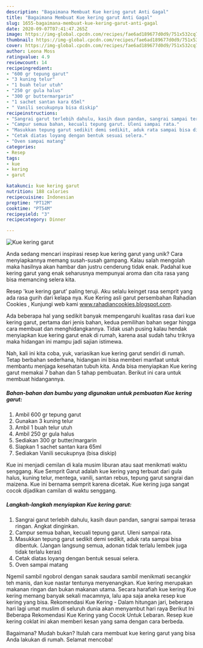 ```yaml
---
description: "Bagaimana Membuat Kue kering garut Anti Gagal"
title: "Bagaimana Membuat Kue kering garut Anti Gagal"
slug: 1655-bagaimana-membuat-kue-kering-garut-anti-gagal
date: 2020-09-07T07:41:47.265Z
image: https://img-global.cpcdn.com/recipes/fae6ad189677d0d9/751x532cq70/kue-kering-garut-foto-resep-utama.jpg
thumbnail: https://img-global.cpcdn.com/recipes/fae6ad189677d0d9/751x532cq70/kue-kering-garut-foto-resep-utama.jpg
cover: https://img-global.cpcdn.com/recipes/fae6ad189677d0d9/751x532cq70/kue-kering-garut-foto-resep-utama.jpg
author: Leona Moss
ratingvalue: 4.9
reviewcount: 14
recipeingredient:
- "600 gr tepung garut"
- "3 kuning telur"
- "1 buah telur utuh"
- "250 gr gula halus"
- "300 gr buttermargarin"
- "1 sachet santan kara 65ml"
- " Vanili secukupnya bisa diskip"
recipeinstructions:
- "Sangrai garut terlebih dahulu, kasih daun pandan, sangrai sampai terasa ringan. Angkat dinginkan."
- "Campur semua bahan, kecuali tepung garut. Uleni sampai rata."
- "Masukkan tepung garut sedikit demi sedikit, aduk rata sampai bisa dibentuk. (Jangan langsung semua, adonan tidak terlalu lembek juga tidak terlalu keras)"
- "Cetak diatas loyang dengan bentuk sesuai selera."
- "Oven sampai matang"
categories:
- Resep
tags:
- kue
- kering
- garut

katakunci: kue kering garut 
nutrition: 188 calories
recipecuisine: Indonesian
preptime: "PT12M"
cooktime: "PT54M"
recipeyield: "3"
recipecategory: Dinner

---
```



![Kue kering garut](https://img-global.cpcdn.com/recipes/fae6ad189677d0d9/751x532cq70/kue-kering-garut-foto-resep-utama.jpg)

Anda sedang mencari inspirasi resep kue kering garut yang unik? Cara menyiapkannya memang susah-susah gampang. Kalau salah mengolah maka hasilnya akan hambar dan justru cenderung tidak enak. Padahal kue kering garut yang enak seharusnya mempunyai aroma dan cita rasa yang bisa memancing selera kita.

Resep &#39;kue kering garut&#39; paling teruji. Aku selalu keinget rasa semprit yang ada rasa gurih dari kelapa nya. Kue Kering asli garut persembahan Rahadian Cookies , Kunjungi web kami www.rahadiancookies.blogspot.com.

Ada beberapa hal yang sedikit banyak mempengaruhi kualitas rasa dari kue kering garut, pertama dari jenis bahan, kedua pemilihan bahan segar hingga cara membuat dan menghidangkannya. Tidak usah pusing kalau hendak menyiapkan kue kering garut enak di rumah, karena asal sudah tahu triknya maka hidangan ini mampu jadi sajian istimewa.


Nah, kali ini kita coba, yuk, variasikan kue kering garut sendiri di rumah. Tetap berbahan sederhana, hidangan ini bisa memberi manfaat untuk membantu menjaga kesehatan tubuh kita. Anda bisa menyiapkan Kue kering garut memakai 7 bahan dan 5 tahap pembuatan. Berikut ini cara untuk membuat hidangannya.

<!--inarticleads1-->

##### Bahan-bahan dan bumbu yang digunakan untuk pembuatan Kue kering garut:

1. Ambil 600 gr tepung garut
1. Gunakan 3 kuning telur
1. Ambil 1 buah telur utuh
1. Ambil 250 gr gula halus
1. Sediakan 300 gr butter/margarin
1. Siapkan 1 sachet santan kara 65ml
1. Sediakan  Vanili secukupnya (bisa diskip)


Kue ini menjadi cemilan di kala musim liburan atau saat menikmati waktu senggang. Kue Semprit Garut adalah kue kering yang terbuat dari gula halus, kuning telur, mentega, vanili, santan rebus, tepung garut sangrai dan maizena. Kue ini bernama semprit karena dicetak. Kue kering juga sangat cocok dijadikan camilan di waktu senggang. 

<!--inarticleads2-->

##### Langkah-langkah menyiapkan Kue kering garut:

1. Sangrai garut terlebih dahulu, kasih daun pandan, sangrai sampai terasa ringan. Angkat dinginkan.
1. Campur semua bahan, kecuali tepung garut. Uleni sampai rata.
1. Masukkan tepung garut sedikit demi sedikit, aduk rata sampai bisa dibentuk. (Jangan langsung semua, adonan tidak terlalu lembek juga tidak terlalu keras)
1. Cetak diatas loyang dengan bentuk sesuai selera.
1. Oven sampai matang


Ngemil sambil ngobrol dengan sanak saudara sambil menikmati secangkir teh manis, dan kue nastar tentunya menyenangkan. Kue kering merupakan makanan ringan dan bukan makanan utama. Secara harafiah kue kering Kue kering memang banyak sekali macamnya, lalu apa saja aneka resep kue kering yang bisa. Rekomendasi Kue Kering - Dalam hitungan jari, beberapa hari lagi umat muslim di seluruh dunia akan menyambut hari raya Berikut Ini Beberapa Rekomendasi Kue Kering yang Cocok Untuk Lebaran. Resep kue kering coklat ini akan memberi kesan yang sama dengan cara berbeda. 

Bagaimana? Mudah bukan? Itulah cara membuat kue kering garut yang bisa Anda lakukan di rumah. Selamat mencoba!
